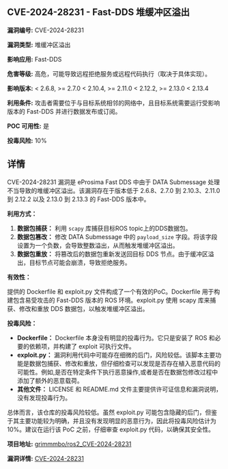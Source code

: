 ## CVE-2024-28231 - Fast-DDS 堆缓冲区溢出

**漏洞编号:** CVE-2024-28231

**漏洞类型:** 堆缓冲区溢出

**影响应用:** Fast-DDS

**危害等级:** 高危，可能导致远程拒绝服务或远程代码执行（取决于具体实现）。

**影响版本:** < 2.6.8, >= 2.7.0 < 2.10.4, >= 2.11.0 < 2.12.2, >= 2.13.0 < 2.13.4

**利用条件:** 攻击者需要位于与目标系统相邻的网络中，且目标系统需要运行受影响版本的 Fast-DDS 并进行数据发布或订阅。

**POC 可用性:** 是

**投毒风险:** 10%

## 详情

CVE-2024-28231 漏洞是 eProsima Fast DDS 中由于 DATA Submessage 处理不当导致的堆缓冲区溢出。该漏洞存在于版本低于 2.6.8、2.7.0 到 2.10.3、2.11.0 到 2.12.2 以及 2.13.0 到 2.13.3 的 Fast-DDS 版本中。

**利用方式：**

1.  **数据包捕获：** 利用 `scapy` 库捕获目标ROS topic上的DDS数据包。
2.  **数据包篡改：**  修改 DATA Submessage 中的 `payload_size` 字段。将该字段设置为一个负数，会导致整数溢出，从而触发堆缓冲区溢出。
3.  **数据包重放：** 将篡改后的数据包重新发送回目标 DDS 节点。由于缓冲区溢出，目标节点可能会崩溃，导致拒绝服务。

**有效性：**

提供的 Dockerfile 和 exploit.py 文件构成了一个有效的PoC。Dockerfile 用于构建包含易受攻击的 Fast-DDS 版本的 ROS 环境。exploit.py 使用 scapy 库来捕获、修改和重放 DDS 数据包，以触发堆缓冲区溢出。

**投毒风险：**

*   **Dockerfile：** Dockerfile 本身没有明显的投毒行为。它只是安装了 ROS 和必要的依赖项，并构建了 exploit 可执行文件。
*   **exploit.py：** 漏洞利用代码中可能存在细微的后门，风险较低。该脚本主要功能是数据包捕获、修改和重放，但仔细检查可以发现是否存在植入恶意代码的可能性。例如,是否在特定条件下执行恶意操作,或者是否在数据包修改过程中添加了额外的恶意载荷。
*   **其他文件：** LICENSE 和 README.md 文件主要提供许可证信息和漏洞说明，没有发现投毒行为。

总体而言，该仓库的投毒风险较低。虽然 exploit.py 可能包含隐藏的后门，但鉴于其主要功能较为明确，并且没有发现明显的恶意行为，因此将投毒风险估计为 10%。建议在运行该 PoC 之前，仔细审查 exploit.py 代码，以确保其安全性。

**项目地址:** [grimmmbo/ros2_CVE-2024-28231](https://github.com/grimmmbo/ros2_CVE-2024-28231)

**漏洞详情:** [CVE-2024-28231](https://nvd.nist.gov/vuln/detail/CVE-2024-28231)